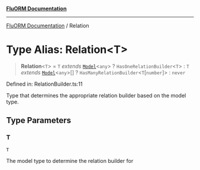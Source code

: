 [**FluORM Documentation**](../README.md)

***

[FluORM Documentation](../globals.md) / Relation

# Type Alias: Relation\<T\>

> **Relation**\<`T`\> = `T` *extends* [`Model`](../classes/Model.md)\<`any`\> ? `HasOneRelationBuilder`\<`T`\> : `T` *extends* [`Model`](../classes/Model.md)\<`any`\>[] ? `HasManyRelationBuilder`\<`T`\[`number`\]\> : `never`

Defined in: RelationBuilder.ts:11

Type that determines the appropriate relation builder based on the model type.

## Type Parameters

### T

`T`

The model type to determine the relation builder for
